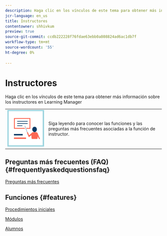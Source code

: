 ```yaml
---
description: Haga clic en los vínculos de este tema para obtener más información sobre los instructores en Learning Manager
jcr-language: en_us
title: Instructores
contentowner: shhivkum
preview: true
source-git-commit: ccdb222228f76fdae63ebb0a808824ad6ac1db7f
workflow-type: tm+mt
source-wordcount: '55'
ht-degree: 0%

---
```




# Instructores

Haga clic en los vínculos de este tema para obtener más información sobre los instructores en Learning Manager

<table> 
 <tbody>
  <tr> 
   <td><img src="assets/instructoricon.jpg"></td> 
   <td><p>Siga leyendo para conocer las funciones y las preguntas más frecuentes asociadas a la función de instructor.</p></td> 
  </tr> 
 </tbody>
</table>

## Preguntas más frecuentes (FAQ) {#frequentlyaskedquestionsfaq}

[Preguntas más frecuentes](instructors/frequently-asked-questions-for-instructors.md)

## Funciones {#features}

[Procedimientos iniciales](instructors/feature-summary/getting-started.md)

[Módulos](instructors/feature-summary/modules.md)

[Alumnos](instructors/feature-summary/learners.md)
